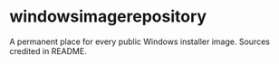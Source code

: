 # windowsimagerepository
A permanent place for every public Windows installer image. Sources credited in README.
